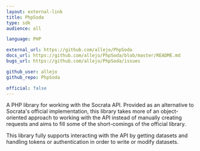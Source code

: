 ```yaml
---
layout: external-link
title: PhpSoda
type: sdk 
audience: all

language: PHP

external_url: https://github.com/allejo/PhpSoda
docs_url: https://github.com/allejo/PhpSoda/blob/master/README.md
bugs_url: https://github.com/allejo/PhpSoda/issues

github_user: allejo
github_repo: PhpSoda

official: false
---
```

A PHP library for working with the Socrata API. Provided as an alternative to Socrata's official implementation, this library takes more of an object-oriented approach to working with the API instead of manually creating requests and aims to fill some of the short-comings of the official library.

This library fully supports interacting with the API by getting datasets and handling tokens or authentication in order to write or modify datasets.
